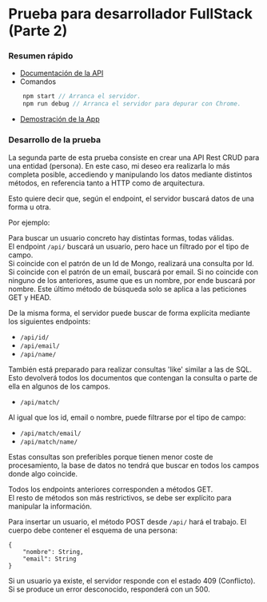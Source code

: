 # Prueba para desarrollador FullStack (Parte 2)

### Resumen rápido

- [Documentación de la API](https://documenter.getpostman.com/view/11996689/TzeZDRxY)
- Comandos

```javascript
    npm start // Arranca el servidor.
    npm run debug // Arranca el servidor para depurar con Chrome.
```
- [Demostración de la App](https://rest-api-guadaltech-pt2.herokuapp.com/)


### Desarrollo de la prueba
La segunda parte de esta prueba consiste en crear una API Rest CRUD para una entidad (persona).
En este caso, mi deseo era realizarla lo más completa posible, accediendo y manipulando los datos mediante distintos métodos, en referencia tanto a HTTP como de arquitectura.

Esto quiere decir que, según el endpoint, el servidor buscará datos de una forma u otra.

Por ejemplo:

Para buscar un usuario concreto hay distintas formas, todas válidas.<br>
El endpoint `/api/` buscará un usuario, pero hace un filtrado por el tipo de campo.<br>Si coincide con el patrón de un Id de Mongo, realizará una consulta por Id. Si coincide con el patrón de un email, buscará por email. Si no coincide con ninguno de los anteriores, asume que es un nombre, por ende buscará por nombre. Este último método de búsqueda solo se aplica a las peticiones GET y HEAD.

De la misma forma, el servidor puede buscar de forma explícita mediante los siguientes endpoints:
- `/api/id/`
- `/api/email/`
- `/api/name/`

También está preparado para realizar consultas 'like' similar a las de SQL. Esto devolverá todos los documentos que contengan la consulta o parte de ella en algunos de los campos.

- `/api/match/`

Al igual que los id, email o nombre, puede filtrarse por el tipo de campo:

- `/api/match/email/`
- `/api/match/name/`

Estas consultas son preferibles porque tienen menor coste de procesamiento, la base de datos no tendrá que buscar en todos los campos donde algo coincide.

Todos los endpoints anteriores corresponden a métodos GET.<br>
El resto de métodos son más restrictivos, se debe ser explícito para manipular la información.

Para insertar un usuario, el método POST desde `/api/` hará el trabajo. El cuerpo debe contener el esquema de una persona:

```
{
    "nombre": String,
    "email": String
}
```

Si un usuario ya existe, el servidor responde con el estado 409 (Conflicto). Si se produce un error desconocido, responderá con un 500.



